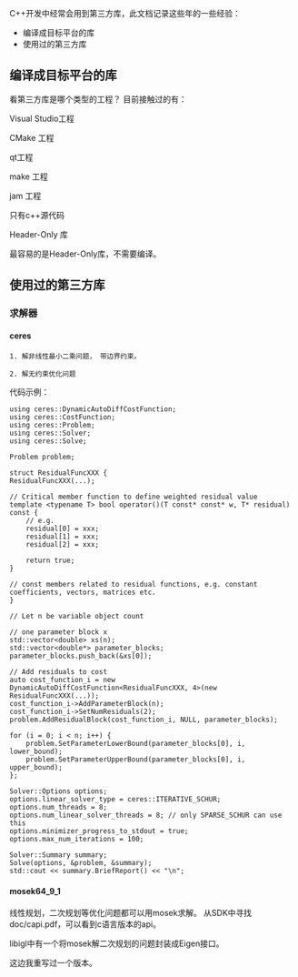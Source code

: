 C++开发中经常会用到第三方库，此文档记录这些年的一些经验：

- 编译成目标平台的库
- 使用过的第三方库 


## 编译成目标平台的库

看第三方库是哪个类型的工程？ 目前接触过的有：

  Visual Studio工程

  CMake 工程

  qt工程

  make 工程

  jam 工程

  只有c++源代码

  Header-Only 库

最容易的是Header-Only库，不需要编译。


## 使用过的第三方库
### 求解器
#### ceres [](https://github.com/ceres-solver/ceres-solver)
```
1. 解非线性最小二乘问题， 带边界约束。

2. 解无约束优化问题
```

代码示例：
```
using ceres::DynamicAutoDiffCostFunction;
using ceres::CostFunction;
using ceres::Problem;
using ceres::Solver;
using ceres::Solve;

Problem problem;

struct ResidualFuncXXX {
ResidualFuncXXX(...);

// Critical member function to define weighted residual value
template <typename T> bool operator()(T const* const* w, T* residual) const {
	// e.g.
	residual[0] = xxx;
	residual[1] = xxx;
	residual[2] = xxx;
	
	return true;
}

// const members related to residual functions, e.g. constant coefficients, vectors, matrices etc.
}

// Let n be variable object count

// one parameter block x
std::vector<double> xs(n);
std::vector<double*> parameter_blocks;
parameter_blocks.push_back(&xs[0]);

// Add residuals to cost
auto cost_function_i = new DynamicAutoDiffCostFunction<ResidualFuncXXX, 4>(new ResidualFuncXXX(...));
cost_function_i->AddParameterBlock(n);
cost_function_i->SetNumResiduals(2);
problem.AddResidualBlock(cost_function_i, NULL, parameter_blocks);  

for (i = 0; i < n; i++) {
	problem.SetParameterLowerBound(parameter_blocks[0], i, lower_bound);
	problem.SetParameterUpperBound(parameter_blocks[0], i, upper_bound);
};

Solver::Options options;
options.linear_solver_type = ceres::ITERATIVE_SCHUR;
options.num_threads = 8;
options.num_linear_solver_threads = 8; // only SPARSE_SCHUR can use this
options.minimizer_progress_to_stdout = true;
options.max_num_iterations = 100;

Solver::Summary summary;
Solve(options, &problem, &summary);
std::cout << summary.BriefReport() << "\n";
```

#### mosek64_9_1 [](https://docs.mosek.com/latest/capi/index.html)
线性规划，二次规划等优化问题都可以用mosek求解。 从SDK中寻找doc/capi.pdf，可以看到c语言版本的api。

libigl中有一个将mosek解二次规划的问题封装成Eigen接口。 

这边我重写过一个版本。






















  


  
  
